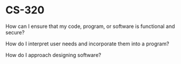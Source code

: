 # CS-320
How can I ensure that my code, program, or software is functional and secure?

How do I interpret user needs and incorporate them into a program?

How do I approach designing software?
